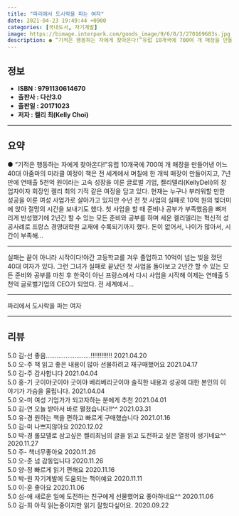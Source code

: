 ```yaml
---
title: "파리에서 도시락을 파는 여자"
date: 2021-04-23 19:49:44 +0900
categories: [국내도서, 자기계발]
image: https://bimage.interpark.com/goods_image/9/6/8/3/270169683s.jpg
description: ● “기적은 행동하는 자에게 찾아온다!”유럽 10개국에 700여 개 매장을 만들어낸 어느 40대 아줌마의 미라클 여정이 책은 전 세계에서 며칠에 한 개씩 매장이 만들어지고, 7년 만에 연매출 5천억 원이라는 고속 성장을 이룬 글로벌 기업, 켈리델리(KellyDeli)의 창업자이자 회장
---
```


## **정보**

- **ISBN : 9791130614670**
- **출판사 : 다산3.0**
- **출판일 : 20171023**
- **저자 : 켈리 최(Kelly Choi)**

------



## **요약**

●  “기적은 행동하는 자에게 찾아온다!”유럽 10개국에 700여 개 매장을 만들어낸 어느 40대 아줌마의 미라클 여정이 책은 전 세계에서 며칠에 한 개씩 매장이 만들어지고, 7년 만에 연매출 5천억 원이라는 고속 성장을 이룬 글로벌 기업, 켈리델리(KellyDeli)의 창업자이자 회장인 켈리 최의 기적 같은 여정을 담고 있다. 현재는 누구나 부러워할 만한 성공을 이룬 여성 사업가로 살아가고 있지만 수년 전 첫 사업의 실패로 10억 원의 빚더미에 앉아 절망의 시간을 보내기도 했다. 첫 사업을 할 때 준비나 공부가 부족했음을 뼈저리게 반성했기에 2년간 할 수 있는 모든 준비와 공부를 하며 세운 켈리델리는 혁신적 성공사례로 프랑스 경영대학원 교재에 수록되기까지 했다.  돈이 없어서, 나이가 많아서, 시간이 부족해...

------

실패는 끝이 아니라 시작이다!야간 고등학교를 겨우 졸업하고 10억이 넘는 빚을 졌던 40대 여자가 있다. 그런 그녀가 실패로 끝났던 첫 사업을 돌아보고 2년간 할 수 있는 모든 준비와 공부를 마친 후 한국이 아닌 프랑스에서 다시 사업을 시작해 이제는 연매출 5천억 글로벌기업의 CEO가 되었다. 전 세계에서... 

------


파리에서 도시락을 파는 여자 

------


## **리뷰** 

5.0 김-선 좋음.........................!!!!!!!!!!!! 2021.04.20 <br/>5.0 오-주 책 읽고 좋은 내용이 많아 선물하려고 재구매했어요 2021.04.17 <br/>5.0 김-주 감사합니다  2021.04.04 <br/>5.0 홍-기 굿이야굿이야 굿이야 베리베리굿이야
솔직한 내용과 성공에 대한 본인의 이야기가 가슴을 울립니다. 
 2021.04.04 <br/>5.0 오-미 여성 기업가가 되고자하는 분에게 추천 2021.04.01 <br/>5.0 김-연 오늘 받아서 바로 펼쳤습니다!!^^ 2021.03.31 <br/>5.0 유-경 원하는 책을 편하고 빠르게 구매했습니다 2021.01.16 <br/>5.0 김-미 나쁘지않아요 2020.12.02 <br/>5.0 박-경 롤모델로 삼고싶은 켈리최님의 글을 읽고 도전하고 싶은 열정이 생기네요^^ 2020.11.27 <br/>5.0 주- 책너무좋아요 2020.11.26 <br/>5.0 오-준 넘 감동입니다 2020.11.26 <br/>5.0 양-정 빠르게 읽기 편해요 2020.11.16 <br/>5.0 박-원 자기계발에 도움되는 책이예요 2020.11.11 <br/>5.0 이-훈 좋아요 2020.11.06 <br/>5.0 심-애 새로운 일에 도전하는 친구에게 선물했어요
좋아하네요^^  2020.11.06 <br/>5.0 김-희 아직 읽는중이지만 읽기 잘헜다싶어요. 2020.09.22 <br/>